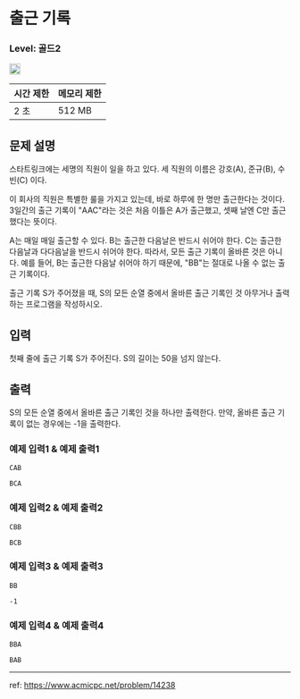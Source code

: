 # 출근 기록

### Level: 골드2

<img src="https://d2gd6pc034wcta.cloudfront.net/tier/14.svg" style="width: 20px" />

| 시간 제한 | 메모리 제한 |
| -------- | ---------- |
| 2 초 | 512 MB |

## 문제 설명

스타트링크에는 세명의 직원이 일을 하고 있다. 세 직원의 이름은 강호(A), 준규(B), 수빈(C) 이다.

이 회사의 직원은 특별한 룰을 가지고 있는데, 바로 하루에 한 명만 출근한다는 것이다. 3일간의 출근 기록이 "AAC"라는 것은 처음 이틀은 A가 출근했고, 셋째 날엔 C만 출근했다는 뜻이다.

A는 매일 매일 출근할 수 있다. B는 출근한 다음날은 반드시 쉬어야 한다. C는 출근한 다음날과 다다음날을 반드시 쉬어야 한다. 따라서, 모든 출근 기록이 올바른 것은 아니다. 예를 들어, B는 출근한 다음날 쉬어야 하기 때문에, "BB"는 절대로 나올 수 없는 출근 기록이다. 

출근 기록 S가 주어졌을 때, S의 모든 순열 중에서 올바른 출근 기록인 것 아무거나 출력하는 프로그램을 작성하시오.

## 입력

첫째 줄에 출근 기록 S가 주어진다. S의 길이는 50을 넘지 않는다.

## 출력

S의 모든 순열 중에서 올바른 출근 기록인 것을 하나만 출력한다. 만약, 올바른 출근 기록이 없는 경우에는 -1을 출력한다.

### 예제 입력1 & 예제 출력1

```text
CAB

```

```text
BCA

```

### 예제 입력2 & 예제 출력2

```text
CBB

```

```text
BCB

```

### 예제 입력3 & 예제 출력3

```text
BB

```

```text
-1

```

### 예제 입력4 & 예제 출력4

```text
BBA

```

```text
BAB

```

---

ref: https://www.acmicpc.net/problem/14238